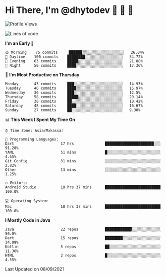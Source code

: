 # Hi There, I'm @dhytodev 👋 👋 👋

<!--
**DhytoDev/dhytodev** is a ✨ _special_ ✨ repository because its `README.md` (this file) appears on your GitHub profile.

Here are some ideas to get you started:

- 🔭 I’m currently working on ...
- 🌱 I’m currently learning ...
- 👯 I’m looking to collaborate on ...
- 🤔 I’m looking for help with ...
- 💬 Ask me about ...
- 📫 How to reach me: ...
- 😄 Pronouns: ...
- ⚡ Fun fact: ...
-->

<!--START_SECTION:waka-->
![Profile Views](http://img.shields.io/badge/Profile%20Views-1-blue)

![Lines of code](https://img.shields.io/badge/From%20Hello%20World%20I%27ve%20Written-277490%20lines%20of%20code-blue)

**I'm an Early 🐤** 

```text
🌞 Morning    75 commits     ██████░░░░░░░░░░░░░░░░░░░   26.04% 
🌆 Daytime    100 commits    ████████░░░░░░░░░░░░░░░░░   34.72% 
🌃 Evening    63 commits     █████░░░░░░░░░░░░░░░░░░░░   21.88% 
🌙 Night      50 commits     ████░░░░░░░░░░░░░░░░░░░░░   17.36%

```
📅 **I'm Most Productive on Thursday** 

```text
Monday       43 commits     ███░░░░░░░░░░░░░░░░░░░░░░   14.93% 
Tuesday      46 commits     ████░░░░░░░░░░░░░░░░░░░░░   15.97% 
Wednesday    36 commits     ███░░░░░░░░░░░░░░░░░░░░░░   12.5% 
Thursday     58 commits     █████░░░░░░░░░░░░░░░░░░░░   20.14% 
Friday       30 commits     ██░░░░░░░░░░░░░░░░░░░░░░░   10.42% 
Saturday     48 commits     ████░░░░░░░░░░░░░░░░░░░░░   16.67% 
Sunday       27 commits     ██░░░░░░░░░░░░░░░░░░░░░░░   9.38%

```


📊 **This Week I Spent My Time On** 

```text
⌚︎ Time Zone: Asia/Makassar

💬 Programming Languages: 
Dart                     17 hrs              ██████████████████████░░░   91.28% 
YAML                     51 mins             █░░░░░░░░░░░░░░░░░░░░░░░░   4.65% 
Git Config               31 mins             ░░░░░░░░░░░░░░░░░░░░░░░░░   2.82% 
Other                    13 mins             ░░░░░░░░░░░░░░░░░░░░░░░░░   1.25%

🔥 Editors: 
Android Studio           18 hrs 37 mins      █████████████████████████   100.0%

💻 Operating System: 
Mac                      18 hrs 37 mins      █████████████████████████   100.0%

```

**I Mostly Code in Java** 

```text
Java                     22 repos            ████████████░░░░░░░░░░░░░   50.0% 
Dart                     15 repos            ████████░░░░░░░░░░░░░░░░░   34.09% 
Kotlin                   5 repos             ██░░░░░░░░░░░░░░░░░░░░░░░   11.36% 
HTML                     2 repos             █░░░░░░░░░░░░░░░░░░░░░░░░   4.55%

```



 Last Updated on 08/09/2021
<!--END_SECTION:waka-->
